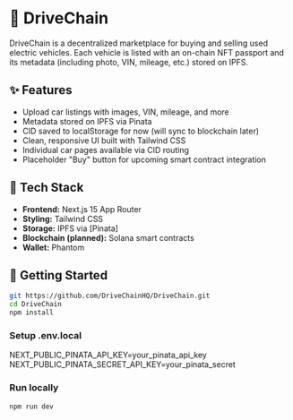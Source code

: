 # 🚗 DriveChain

DriveChain is a decentralized marketplace for buying and selling used electric vehicles. Each vehicle is listed with an on-chain NFT passport and its metadata (including photo, VIN, mileage, etc.) stored on IPFS.

## ✨ Features

- Upload car listings with images, VIN, mileage, and more
- Metadata stored on IPFS via Pinata
- CID saved to localStorage for now (will sync to blockchain later)
- Clean, responsive UI built with Tailwind CSS
- Individual car pages available via CID routing
- Placeholder "Buy" button for upcoming smart contract integration

## 🧱 Tech Stack

- **Frontend:** Next.js 15 App Router
- **Styling:** Tailwind CSS
- **Storage:** IPFS via [Pinata]
- **Blockchain (planned):** Solana smart contracts
- **Wallet:** Phantom

## 🚀 Getting Started

```bash
git https://github.com/DriveChainHQ/DriveChain.git
cd DriveChain
npm install
```

### Setup .env.local
NEXT_PUBLIC_PINATA_API_KEY=your_pinata_api_key
NEXT_PUBLIC_PINATA_SECRET_API_KEY=your_pinata_secret

### Run locally
```bash
npm run dev
```
